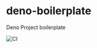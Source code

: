 # deno-boilerplate
Deno Project boilerplate

![CI](https://github.com/MikaelPorttila/deno-boilerplate/workflows/CI/badge.svg?branch=main)